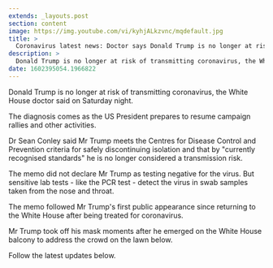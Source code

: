 ```yaml
--- 
extends: _layouts.post 
section: content 
image: https://img.youtube.com/vi/kyhjALkzvnc/mqdefault.jpg 
title: > 
  Coronavirus latest news: Doctor says Donald Trump is no longer at risk of transmitting virus 
description: > 
  ​Donald Trump is no longer at risk of transmitting coronavirus, the White House doctor said on Saturday night.Dr Sean Conley said Mr Trump meets the Centres for Disease Control and Prevention criteria for safely discontinuing isolation and that by "currently recognised standards" he is no longer considered a transmission risk.The memo did not declare Mr Trump as testing negative for the virus.The memo followed Mr Trump's first public appearance since returning to the White House after being treated for coronavirus.Mr Trump took off his mask moments after he emerged on the White House balcony to address the crowd on the lawn below. 
date: 1602395054.1966822 
--- 
```

​Donald Trump is no longer at risk of transmitting coronavirus, the White House doctor said on Saturday night.

The diagnosis comes as the US President prepares to resume campaign rallies and other activities.

Dr Sean Conley said Mr Trump meets the Centres for Disease Control and Prevention criteria for safely discontinuing isolation and that by "currently recognised standards" he is no longer considered a transmission risk.

The memo did not declare Mr Trump as testing negative for the virus. But sensitive lab tests - like the PCR test - detect the virus in swab samples taken from the nose and throat.

The memo followed Mr Trump's first public appearance since returning to the White House after being treated for coronavirus.

Mr Trump took off his mask moments after he emerged on the White House balcony to address the crowd on the lawn below.

Follow the latest updates below.
